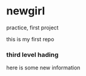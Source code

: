 # newgirl
practice, first project

this is my first repo

### third level hading
here is some new information
